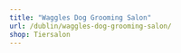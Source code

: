```yaml
---
title: "Waggles Dog Grooming Salon"
url: /dublin/waggles-dog-grooming-salon/
shop: Tiersalon
---
```

